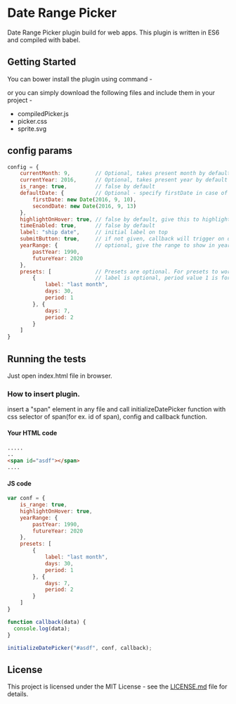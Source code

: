 # Date Range Picker
Date Range Picker plugin build for web apps. This plugin is written in ES6 and compiled with babel.

## Getting Started

You can bower install the plugin using command  - 

or you can simply download the following files and include them in your project - 
* compiledPicker.js
* picker.css
* sprite.svg

## config params

```js
config = {
    currentMonth: 9,        // Optional, takes present month by default
    currentYear: 2016,      // Optional, takes present year by default
    is_range: true,         // false by default
    defaultDate: {          // Optional - specify firstDate in case of single date, both objects should be date objects.
        firstDate: new Date(2016, 9, 10),
        secondDate: new Date(2016, 9, 13)
    },
    highlightOnHover: true, // false by default, give this to highlight dates when hovered during range select.
    timeEnabled: true,      // false by default
    label: "ship date",     // initial label on top
    submitButton: true,     // if not given, callback will trigger on date select
    yearRange: {            // optional, give the range to show in year select (1990 - 2020 by default)
        pastYear: 1990,
        futureYear: 2020
    },
    presets: [              // Presets are optional. For presets to work, is_range is mandatory
        {                   // label is optional, period value 1 is for past and 2 for future.
            label: "last month",
            days: 30,
            period: 1
        }, {
            days: 7,
            period: 2
        }
    ]
}
```


## Running the tests

Just open index.html file in browser.

### How to insert plugin.
insert a "span" element in any file and call initializeDatePicker function with css selector of span(for ex. id of span), config and callback function.

#### Your HTML code
```html
.....
..
<span id="asdf"></span>
....

```
#### JS code
```js
var conf = {
    is_range: true,         
    highlightOnHover: true,     
    yearRange: {            
        pastYear: 1990,
        futureYear: 2020
    },
    presets: [            
        {                 
            label: "last month",
            days: 30,
            period: 1
        }, {
            days: 7,
            period: 2
        }
    ]
}

function callback(data) {
  console.log(data);
}

initializeDatePicker("#asdf", conf, callback);
```

## License
This project is licensed under the MIT License - see the [LICENSE.md](LICENSE.md) file for details.

